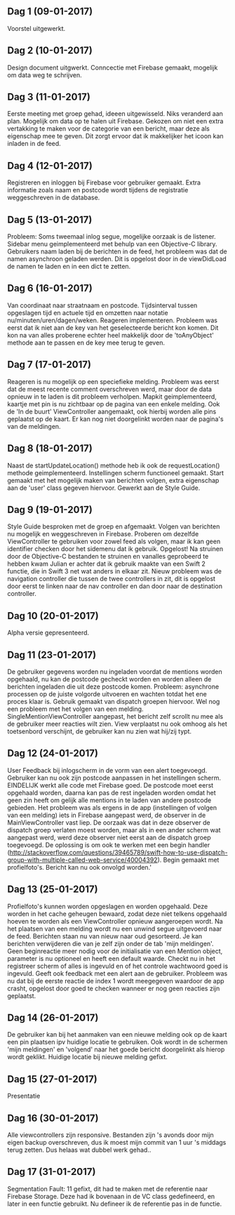## Dag 1 (09-01-2017)
Voorstel uitgewerkt.

## Dag 2 (10-01-2017)
Design document uitgwerkt. Conncectie met Firebase gemaakt, mogelijk om data weg te schrijven.

## Dag 3 (11-01-2017)
Eerste meeting met groep gehad, ideeen uitgewisseld. Niks veranderd aan plan. Mogelijk om data op te halen uit Firebase. Gekozen om niet een extra vertakking te maken voor de categorie van een bericht, maar deze als eigenschap mee te geven. Dit zorgt ervoor dat ik makkelijker het icoon kan inladen in de feed.

## Dag 4 (12-01-2017)
Registreren en inloggen bij Firebase voor gebruiker gemaakt. Extra informatie zoals naam en postcode wordt tijdens de registratie weggeschreven in de database.

## Dag 5 (13-01-2017)
Probleem: Soms tweemaal inlog segue, mogelijke oorzaak is de listener. Sidebar menu geimplementeerd met behulp van een Objective-C library. Gebruikers naam laden bij de berichten in de feed, het probleem was dat de namen asynchroon geladen werden. Dit is opgelost door in de viewDidLoad de namen te laden en in een dict te zetten.

## Dag 6 (16-01-2017)
Van coordinaat naar straatnaam en postcode. Tijdsinterval tussen opgeslagen tijd en actuele tijd en omzetten naar notatie nu/minuten/uren/dagen/weken. Reageren implementeren. Probleem was eerst dat ik niet aan de key van het geselecteerde bericht kon komen. Dit kon na van alles proberene echter heel makkelijk door de 'toAnyObject' methode aan te passen en de key mee terug te geven. 

## Dag 7 (17-01-2017)
Reageren is nu mogelijk op een speciefieke melding. Probleem was eerst dat de meest recente comment overschreven werd, maar door de data opnieuw in te laden is dit probleem verholpen. Mapkit geimplementeerd, kaartje met pin is nu zichtbaar op de pagina van een enkele melding. Ook de 'In de buurt' ViewController aangemaakt, ook hierbij worden alle pins geplaatst op de kaart. Er kan nog niet doorgelinkt worden naar de pagina's van de meldingen.

## Dag 8 (18-01-2017)
Naast de startUpdateLocation() methode heb ik ook de requestLocation() methode geimplementeerd. Instellingen scherm functioneel gemaakt. Start gemaakt met het mogelijk maken van berichten volgen, extra eigenschap aan de 'user' class gegeven hiervoor. Gewerkt aan de Style Guide.

## Dag 9 (19-01-2017)
Style Guide besproken met de groep en afgemaakt. Volgen van berichten nu mogelijk en weggeschreven in Firebase. Proberen om dezelfde ViewController te gebruiken voor zowel feed als volgen, maar ik kan geen identifier checken door het sidemenu dat ik gebruik. Opgelost! Na struinen door de Objective-C bestanden te struinen en vanalles geprobeerd te hebben kwam Julian er achter dat ik gebruik maakte van een Swift 2 functie, die in Swift 3 net wat anders in elkaar zit. Nieuw probleem was de navigation controller die tussen de twee controllers in zit, dit is opgelost door eerst te linken naar de nav controller en dan door naar de destination controller.

## Dag 10 (20-01-2017)
Alpha versie gepresenteerd.

## Dag 11 (23-01-2017)
De gebruiker gegevens worden nu ingeladen voordat de mentions worden opgehaald, nu kan de postcode gecheckt worden en worden alleen de berichten ingeladen die uit deze postcode komen. Probleem: asynchrone processen op de juiste volgorde uitvoeren en wachten totdat het ene proces klaar is. Gebruik gemaakt van dispatch groepen hiervoor. Wel nog een probleem met het volgen van een melding. SingleMentionViewController aangepast, het bericht zelf scrollt nu mee als de gebruiker meer reacties wilt zien. View verplaatst nu ook omhoog als het toetsenbord verschijnt, de gebruiker kan nu zien wat hij/zij typt.

## Dag 12 (24-01-2017)
User Feedback bij inlogscherm in de vorm van een alert toegevoegd. Gebruiker kan nu ook zijn postcode aanpassen in het instellingen scherm. EINDELIJK werkt alle code met Firebase goed. De postcode moet eerst opgehaald worden, daarna kan pas de rest ingeladen worden omdat het geen zin heeft om gelijk alle mentions in te laden van andere postcode gebieden. Het probleem was als ergens in de app (instellingen of volgen van een melding) iets in Firebase aangepast werd, de observer in de MainViewController vast liep. De oorzaak was dat in deze observer de dispatch groep verlaten moest worden, maar als in een ander scherm wat aangepast werd, werd deze observer niet eerst aan de dispatch groep toegevoegd. De oplossing is om ook te werken met een begin handler (http://stackoverflow.com/questions/39465789/swift-how-to-use-dispatch-group-with-multiple-called-web-service/40004392). Begin gemaakt met profielfoto's. Bericht kan nu ook onvolgd worden.'

## Dag 13 (25-01-2017)
Profielfoto's kunnen worden opgeslagen en worden opgehaald. Deze worden in het cache geheugen bewaard, zodat deze niet telkens opgehaald hoeven te worden als een ViewController opnieuw aangeroepen wordt. Na het plaatsen van een melding wordt nu een unwind segue uitgevoerd naar de feed. Berichten staan nu van nieuw naar oud gesorteerd. Je kan berichten verwijderen die van je zelf zijn onder de tab 'mijn meldingen'. Geen beginreactie meer nodig voor de initialisatie van een Mention object, parameter is nu optioneel en heeft een default waarde. Checkt nu in het registreer scherm of alles is ingevuld en of het controle wachtwoord goed is ingevuld. Geeft ook feedback met een alert aan de gebruiker. Probleem was nu dat bij de eerste reactie de index 1 wordt meegegeven waardoor de app crasht, opgelost door goed te checken wanneer er nog geen reacties zijn geplaatst.

## Dag 14 (26-01-2017)
De gebruiker kan bij het aanmaken van een nieuwe melding ook op de kaart een pin plaatsen ipv huidige locatie te gebruiken. Ook wordt in de schermen 'mijn meldingen' en 'volgend' naar het goede bericht doorgelinkt als hierop wordt geklikt. Huidige locatie bij nieuwe melding gefixt.

## Dag 15 (27-01-2017)
Presentatie

## Dag 16 (30-01-2017)
Alle viewcontrollers zijn responsive. Bestanden zijn 's avonds door mijn eigen backup overschreven, dus ik moest mijn commit van 1 uur 's middags terug zetten. Dus helaas wat dubbel werk gehad..

## Dag 17 (31-01-2017)
Segmentation Fault: 11 gefixt, dit had te maken met de referentie naar Firebase Storage. Deze had ik bovenaan in de VC class gedefineerd, en later in een functie gebruikt. Nu defineer ik de referentie pas in de functie. 

